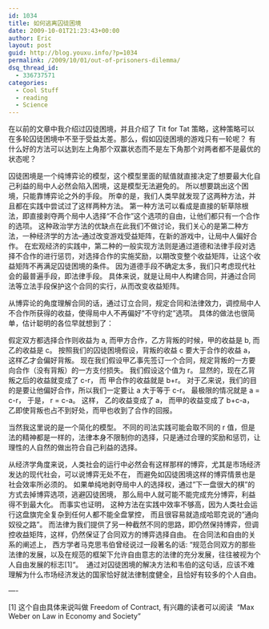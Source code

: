 ```yaml
---
id: 1034
title: 如何逃离囚徒困境
date: 2009-10-01T21:23:43+00:00
author: Eric
layout: post
guid: http://blog.youxu.info/?p=1034
permalink: /2009/10/01/out-of-prisoners-dilemma/
dsq_thread_id:
  - 336737571
categories:
  - Cool Stuff
  - reading
  - Science
---
```

在以前的文章中我介绍过囚徒困境，并且介绍了 Tit for Tat 策略，这种策略可以在多轮囚徒困境中不至于受益太差。那么，假如囚徒困境的游戏只有一轮呢？ 有什么好的方法可以达到左上角那个双赢状态而不是左下角那个对两者都不是最优的状态呢？

囚徒困境是一个纯博弈论的模型，这个模型里面的赋值就直接决定了想要最大化自己利益的局中人必然会陷入困境，这是模型无法避免的。 所以想要跳出这个困境，只能靠博弈论之外的手段。 所幸的是，我们人类早就发现了这两种方法，并且都在实践中尝试过了这样两种方法。 第一种方法可以看成是直接的斩草除根法，即直接剥夺两个局中人选择“不合作”这个选项的自由，让他们都只有一个合作的选项。 这种政治学方法的优缺点在此我们不做讨论，我们关心的是第二种方法，一种经济学的方法&#8211;通过改变游戏受益矩阵，在新的游戏中，让局中人偏好合作。 在宏观经济的实践中，第二种的一般实现方法则是通过道德和法律手段对选择不合作的进行惩罚，对选择合作的实施奖励，以期改变整个收益矩阵，让这个收益矩阵不再满足囚徒困境的条件。 因为道德手段不确定太多，我们只考虑现代社会的最普遍手段，即法律手段。 具体来说，就是让局中人构建合同，并通过合同法等立法手段保护这个合同的实行，从而改变收益矩阵。

从博弈论的角度理解合同的话，通过订立合同，规定合同和法律效力，调控局中人不合作所获得的收益，使得局中人不再偏好&#8221;不守约定&#8221;选项。 具体的做法也很简单，估计聪明的各位早就想到了：

假定双方都选择合作则收益为 a, 而甲方合作，乙方背叛的时候，甲的收益是 b, 而乙的收益是 c。 按照我们的囚徒困境假设，背叛的收益 c 要大于合作的收益 a， 这样乙才会偏好背叛。 现在我们假设甲乙事先签订一个合同，规定背叛的一方要向合作（没有背叛）的一方支付损失。 我们假设这个值为 r。 显然的，现在乙背叛之后的收益就变成了 c-r， 而 甲合作的收益就是 b+r。 对于乙来说，我们的目的是要让他偏好合作，所以我们一定要让 a 大于等于 c-r。 最极限的情况就是 a = c-r， 于是， r = c-a。 这样， 乙的收益变成了 a， 而甲的收益变成了 b+c-a， 乙即使背叛也占不到好处，而甲也收到了合作的回报。

当然我这里说的是一个简化的模型。 不同的司法实践可能会取不同的 r 值，但是法的精神都是一样的，法律本身不限制你的选择，只是通过合理的奖励和惩罚，让理性的人自然的做出符合自己利益的选择。

从经济学角度来说，人类社会的运行中必然会有这样那样的博弈，尤其是市场经济发达的现代社会，可以说博弈无处不在， 而避免如囚徒困境这样的博弈情景也是社会效率所必须的。 如果单纯地剥夺局中人的选择权，通过&#8221;下一盘很大的棋&#8221;的方式去掉博弈选项，逃避囚徒困境， 那么局中人就可能不能完成充分博弈，利益得不到最大化。 而事实也证明， 这种方法在实践中效率不够高，因为人类社会运行这盘旗完全复杂到任何人都不能全盘掌控， 而且很容易就造成哈耶克说的&#8221;通向奴役之路&#8221;。 而法律为我们提供了另一种截然不同的思路，即仍然保持博弈，但调控收益矩阵，这样，仍然保证了合同双方的博弈选择自由。 在合同法和自由的关系的阐述上， 西方学者马克思韦伯曾经说过一段著名的话: “规范合同双方的那些法律的发展，以及在规范的框架下允许自由意志的法律的充分发展，往往被视为个人自由发展的标志[1]“。  通过对囚徒困境的解决方法和韦伯的这句话，应该不难理解为什么市场经济发达的国家恰好就法律制度健全，且恰好有较多的个人自由。

&#8212;-

[1] 这个自由具体来说叫做 Freedom of Contract, 有兴趣的读者可以阅读  &#8220;Max Weber on Law in Economy and Society&#8221;